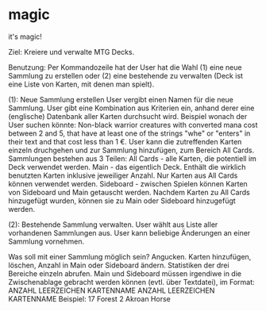 # magic
it's magic!

Ziel:
Kreiere und verwalte MTG Decks.

Benutzung:
Per Kommandozeile hat der User hat die Wahl (1) eine neue Sammlung zu erstellen oder (2) eine bestehende zu verwalten (Deck ist eine Liste von Karten, mit denen man spielt).

(1): Neue Sammlung erstellen
     User vergibt einen Namen für die neue Sammlung.
     User gibt eine Kombination aus Kriterien ein, anhand derer eine (englische) Datenbank aller Karten durchsucht wird.
     Beispiel wonach der User suchen könnte: Non-black warrior creatures with converted mana cost between 2 and 5, that have at least one of the strings "whe" or "enters" in their text and that cost less than 1 €.
     User kann die zutreffenden Karten einzeln druchgehen und zur Sammlung hinzufügen, zum Bereich All Cards.
     Sammlungen bestehen aus 3 Teilen:
         All Cards - alle Karten, die potentiell im Deck verwendet werden.
         Main - das eigentlich Deck. Enthält die wirklich benutzten Karten inklusive jeweiliger Anzahl. Nur Karten aus All Cards können verwendet werden.
         Sideboard - zwischen Spielen können Karten von Sideboard und Main getauscht werden.
     Nachdem Karten zu All Cards hinzugefügt wurden, können sie zu Main oder Sideboard hinzugefügt werden.
     
(2): Bestehende Sammlung verwalten.
     User wählt aus Liste aller vorhandenen Sammlungen aus.
     User kann beliebige Änderungen an einer Sammlung vornehmen.
     
     
Was soll mit einer Sammlung möglich sein?
     Angucken.
     Karten hinzufügen, löschen, Anzahl in Main oder Sideboard ändern.
     Statistiken der drei Bereiche einzeln abrufen.
     Main und Sideboard müssen irgendiwe in die Zwischenablage gebracht werden können (evtl. über Textdatei), im Format:
        ANZAHL LEERZEICHEN KARTENNAME
        ANZAHL LEERZEICHEN KARTENNAME
    Beispiel:
        17 Forest
        2 Akroan Horse
